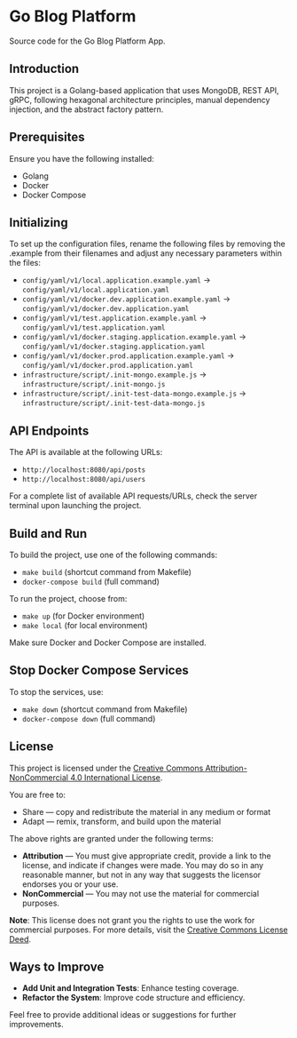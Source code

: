 # Go Blog Platform

Source code for the Go Blog Platform App.

## Introduction

This project is a Golang-based application that uses MongoDB, REST API, gRPC, following hexagonal architecture principles, manual dependency injection, and the abstract factory pattern.

## Prerequisites

Ensure you have the following installed:
- Golang 
- Docker
- Docker Compose

## Initializing

To set up the configuration files, rename the following files by removing the .example from their filenames and adjust any necessary parameters within the files:

- `config/yaml/v1/local.application.example.yaml` → `config/yaml/v1/local.application.yaml`
- `config/yaml/v1/docker.dev.application.example.yaml` → `config/yaml/v1/docker.dev.application.yaml`
- `config/yaml/v1/test.application.example.yaml` → `config/yaml/v1/test.application.yaml`
- `config/yaml/v1/docker.staging.application.example.yaml` → `config/yaml/v1/docker.staging.application.yaml`
- `config/yaml/v1/docker.prod.application.example.yaml` →  `config/yaml/v1/docker.prod.application.yaml`
- `infrastructure/script/.init-mongo.example.js` → `infrastructure/script/.init-mongo.js`
- `infrastructure/script/.init-test-data-mongo.example.js` → `infrastructure/script/.init-test-data-mongo.js`

## API Endpoints

The API is available at the following URLs:
- `http://localhost:8080/api/posts`
- `http://localhost:8080/api/users`

For a complete list of available API requests/URLs, check the server terminal upon launching the project.

## Build and Run

To build the project, use one of the following commands:
- `make build` (shortcut command from Makefile)
- `docker-compose build` (full command)

To run the project, choose from:
- `make up` (for Docker environment)
- `make local` (for local environment)

Make sure Docker and Docker Compose are installed.

## Stop Docker Compose Services

To stop the services, use:
- `make down` (shortcut command from Makefile)
- `docker-compose down` (full command)

## License

This project is licensed under the [Creative Commons Attribution-NonCommercial 4.0 International License](https://creativecommons.org/licenses/by-nc/4.0/).

You are free to:
- Share — copy and redistribute the material in any medium or format
- Adapt — remix, transform, and build upon the material

The above rights are granted under the following terms:
- **Attribution** — You must give appropriate credit, provide a link to the license, and indicate if changes were made. You may do so in any reasonable manner, but not in any way that suggests the licensor endorses you or your use.
- **NonCommercial** — You may not use the material for commercial purposes.

**Note**: This license does not grant you the rights to use the work for commercial purposes. For more details, visit the [Creative Commons License Deed](https://creativecommons.org/licenses/by-nc/4.0/).

## Ways to Improve

- **Add Unit and Integration Tests**: Enhance testing coverage.
- **Refactor the System**: Improve code structure and efficiency.

Feel free to provide additional ideas or suggestions for further improvements.
